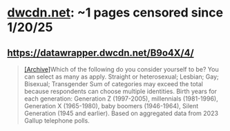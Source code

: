 



# [dwcdn.net](dwcdn.net): ~1 pages censored since 1/20/25

## https://datawrapper.dwcdn.net/B9o4X/4/


> [[Archive]](https://web.archive.org/web/20240000000000*/https://datawrapper.dwcdn.net/B9o4X/4/)Which of the following do you consider yourself to be? You can select as many as apply. Straight or heterosexual; Lesbian; Gay; Bisexual; Transgender Sum of categories may exceed the total because respondents can choose multiple identities. Birth years for each generation: Generation Z (1997-2005), millennials (1981-1996), Generation X (1965-1980), baby boomers (1946-1964), Silent Generation (1945 and earlier). Based on aggregated data from 2023 Gallup telephone polls.